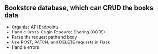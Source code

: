## Bookstore database, which can CRUD the books data



- Organize API Endpoints
- Handle Cross-Origin Resource Sharing (CORS)
- Parse the request path and body
- Use POST, PATCH, and DELETE requests in Flask
- Handle errors